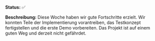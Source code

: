 **Status:**  ✅

**Beschreibung:** Diese Woche haben wir gute Fortschritte erzielt. Wir konnten Teile der Implementierung vorantreiben, das Testkonzept fertigstellen und die erste Demo vorbereiten. Das Projekt ist auf einem guten Weg und derzeit nicht gefährdet.
